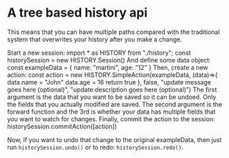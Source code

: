 # A tree based history api
This means that you can have multiple paths compared with the traditional system that overwrites your history after you make a change.

Start a new session:
    import * as HISTORY from "./history";
    const historySession = new HISTORY.Session()
And define some data object:
    const exampleData = {
        name: "martini",
        age: "12"
    }
Then, create a new action:
    const action = new HISTORY.SimpleAction(exampleData, (data)=>{
        data.name = "John"
        data.age = 16
        return true
    }, false, "update message goes here (optional)", "update description goes here (optional)")
The first argument is the data that you want to be saved so it can be undoed. Only the fields that you actually modified are saved.
The second argument is the forward function and the 3rd is whether your data has multiple fields that you want to watch for changes.
Finally, commit the action to the session:
    historySession.commitAction([action])

Now, if you want to undo that change to the original exampleData, then just run `historySession.undo()` or to redo: `historySession.redo()`.